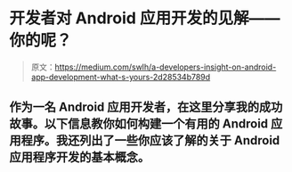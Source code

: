 # 开发者对 Android 应用开发的见解——你的呢？

> 原文：<https://medium.com/swlh/a-developers-insight-on-android-app-development-what-s-yours-2d28534b789d>

## 作为一名 Android 应用开发者，在这里分享我的成功故事。以下信息教你如何构建一个有用的 Android 应用程序。我还列出了一些你应该了解的关于 Android 应用程序开发的基本概念。